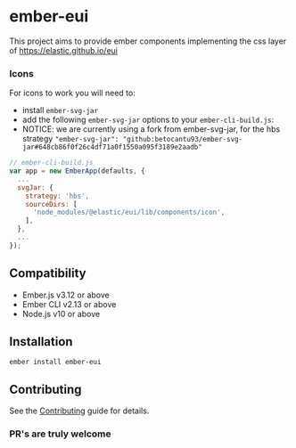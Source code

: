 # ember-eui

This project aims to provide ember components implementing the css layer of https://elastic.github.io/eui

### Icons

For icons to work you will need to:

- install `ember-svg-jar`
- add the following `ember-svg-jar` options to your `ember-cli-build.js`:
- NOTICE: we are currently using a fork from ember-svg-jar, for the hbs strategy
  `"ember-svg-jar": "github:betocantu93/ember-svg-jar#648cb86f0f26c4df71a0f1550a095f3189e2aadb"`

```javascript
// ember-cli-build.js
var app = new EmberApp(defaults, {
  ...
  svgJar: {
    strategy: 'hbs',
    sourceDirs: [
      'node_modules/@elastic/eui/lib/components/icon',
    ],
  },
  ...
});

```

## Compatibility

- Ember.js v3.12 or above
- Ember CLI v2.13 or above
- Node.js v10 or above

## Installation

```
ember install ember-eui
```

## Contributing

See the [Contributing](CONTRIBUTING.md) guide for details.

### PR's are truly welcome
